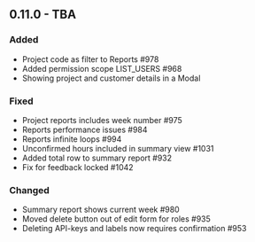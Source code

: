 ## 0.11.0 - TBA
### Added
- Project code as filter to Reports #978
- Added permission scope LIST_USERS #968
- Showing project and customer details in a Modal

### Fixed
- Project reports includes week number #975
- Reports performance issues #984
- Reports infinite loops #994
- Unconfirmed hours included in summary view #1031
- Added total row to summary report #932
- Fix for feedback locked #1042

### Changed
- Summary report shows current week #980
- Moved delete button out of edit form for roles #935
- Deleting API-keys and labels now requires confirmation #953